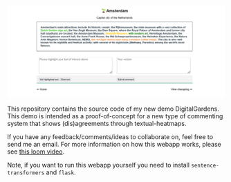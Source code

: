 ![image](https://github.com/TimoKats/medium_articles/blob/main/img/DigitalGardens.png)

This repository contains the source code of my new demo DigitalGardens. This demo is intended as a proof-of-concept for a new type of commenting system that shows (dis)agreements through textual-heatmaps.  

If you have any feedback/comments/ideas to collaborate on, feel free to send me an email. For more information on how this webapp works, please see [this loom video](https://www.loom.com/share/90fc5545b1bb4cbd8d03de26e3b5920d?sid=c43fd7a1-984d-44c1-a148-0eb89ea9a715).

Note, if you want to run this webapp yourself you need to install `sentence-transformers` and `flask`.  
